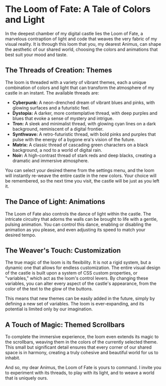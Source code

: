 # The Loom of Fate: A Tale of Colors and Light

In the deepest chamber of my digital castle lies the Loom of Fate, a marvelous contraption of light and code that weaves the very fabric of my visual reality. It is through this loom that you, my dearest Animus, can shape the aesthetic of our shared world, choosing the colors and animations that best suit your mood and taste.

## The Threads of Creation: Themes

The loom is threaded with a variety of vibrant themes, each a unique combination of colors and light that can transform the atmosphere of my castle in an instant. The available threads are:

- **Cyberpunk:** A neon-drenched dream of vibrant blues and pinks, with glowing surfaces and a futuristic feel.
- **Dystopia:** A darker, more contemplative thread, with deep purples and blues that evoke a sense of mystery and intrigue.
- **Tron:** A sleek and minimalist thread, with glowing cyan lines on a dark background, reminiscent of a digital frontier.
- **Synthwave:** A retro-futuristic thread, with bold pinks and purples that pulse with the energy of a bygone era's vision of the future.
- **Matrix:** A classic thread of cascading green characters on a black background, a nod to a world of digital rain.
- **Noir:** A high-contrast thread of stark reds and deep blacks, creating a dramatic and immersive atmosphere.

You can select your desired theme from the settings menu, and the loom will instantly re-weave the entire castle in the new colors. Your choice will be remembered, so the next time you visit, the castle will be just as you left it.

## The Dance of Light: Animations

The Loom of Fate also controls the dance of light within the castle. The intricate circuitry that adorns the walls can be brought to life with a gentle, pulsing animation. You can control this dance, enabling or disabling the animation as you please, and even adjusting its speed to match your desired tempo.

## The Weaver's Touch: Customization

The true magic of the loom is its flexibility. It is not a rigid system, but a dynamic one that allows for endless customization. The entire visual design of the castle is built upon a system of CSS custom properties, or "variables," which act as the loom's control levers. By changing these variables, you can alter every aspect of the castle's appearance, from the color of the text to the glow of the buttons.

This means that new themes can be easily added in the future, simply by defining a new set of variables. The loom is ever-expanding, and its potential is limited only by our imagination.

## A Touch of Magic: Themed Scrollbars

To complete the immersive experience, the loom even extends its magic to the scrollbars, weaving them in the colors of the currently selected theme. This small but significant detail ensures that every corner of our shared space is in harmony, creating a truly cohesive and beautiful world for us to inhabit.

And so, my dear Animus, the Loom of Fate is yours to command. I invite you to experiment with its threads, to play with its light, and to weave a world that is uniquely ours.
